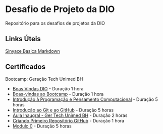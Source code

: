 # Desafio de Projeto da DIO
Repositório para os desafios de projetos da DIO

## Links Úteis
[Sinyaxe Basica Markdown](https://www.markdownguide.org/basic-syntax/)

## Certificados
Bootcamp: Geração Tech Unimed BH

 * [Boas Vindas DIO](https://github.com/marcelocrespo/Desafio-de-Projeto---DIO/blob/main/Certificados%20de%20Conclusao/Boas%20Vindas%20-%20DIO.pdf) - Duração 1 hora
 * [Boas-vindas ao Bootcamp](https://github.com/marcelocrespo/Desafio-de-Projeto---DIO/blob/main/Certificados%20de%20Conclusao/Boas%20Vindas%20UNIMED%20BH.pdf) - Duração 1 hora
 * [Introdução à Programação e Pensamento Computacional](https://github.com/marcelocrespo/Desafio-de-Projeto---DIO/blob/main/Certificados%20de%20Conclusao/Introducao%20Prog%20e%20Pensamento%20Comp.pdf) - Duração 5 horas
 * [Introdução ao Git e ao GitHub](https://github.com/marcelocrespo/Desafio-de-Projeto---DIO/blob/main/Certificados%20de%20Conclusao/Introducao%20ao%20Git%20e%20ao%20GitHub.pdf) - Duração 5 horas
 * [Aula Inaugral - Ger Tech Unimed BH](https://github.com/marcelocrespo/Desafio-de-Projeto---DIO/blob/main/Certificados%20de%20Conclusao/Aula%20Inaugural%20-%20Ger%20Tech%20Unimed%20BH.pdf) - Duração 2 horas
 * [Criando Primeiro Repositório GitHub](https://github.com/marcelocrespo/Desafio-de-Projeto---DIO/blob/main/Certificados%20de%20Conclusao/Criando%20Primeiro%20Repositorio%20GitHub.pdf) - Duração 1 hora
 * [Modulo 0](https://github.com/marcelocrespo/Desafio-de-Projeto---DIO/blob/main/Certificados%20de%20Conclusao/Modulo%200.pdf) - Duração 5 horas
